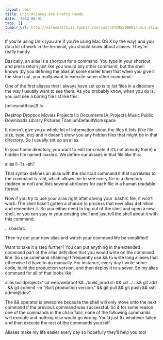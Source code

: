 ```yaml
---
layout: post
title: Unix Aliases Are Pretty Handy
date: '2012-06-01'
tags: []
tumblr_url: http://milesmatthias.tumblr.com/post/24205506861/unix-aliases-are-pretty-handy
---
```

If you’re using Unix (you are if you’re using Mac OS X by the way) and you do a lot of work in the terminal, you should know about aliases. They’re really handy.

Basically, an alias is a shortcut for a command. You type in your shortcut and press return just like you would any other command, but the shell knows (by you defining the alias at some earlier time) that when you give it the short cut, you really want to execute some other command.

One of the first aliases that I always have set up is to list files in a directory the way I usually want to see them. As you probably know, when you do ls, you just see a boring file list like this:


  [milesmatthias]$ ls
  
  Desktop                Dropbox             Movies              Projects            lib
  Documents          IA_Projects         Music               Public
  Downloads          Library             Pictures
  TitaniumDefaultWorkspace


It doesn’t give you a whole lot of information about the files it lists (like file size, type, etc) and it doesn’t show you any hidden files that might be in that directory. So I usually set up an alias.

In your home directory, you want to edit (or create if it’s not already there) a hidden file named .bashrc. We define our aliases in that file like this:


  alias ll=’ls -ahl’


That syntax defines an alias with the shortcut command ll that correlates to the command ls -ahl, which allows me to see every file in a directory (hidden or not) and lists several attributes for each file in a human readable format.

Now if you try to use your alias right after saving your .bashrc file, it won’t work. The shell hasn’t gotten a chance to process that new alias definition and remember it. So you either need to log out of the shell and open a new shell, or you can stay in your existing shell and just tell the shell about it with this command:


  . ./.bashrc


Then try out your new alias and watch your command life be simplified!

Want to take it a step further? You can put anything in the extended command part of the alias definition that you would write on the command line. So use command chaining! I frequently use && to write long aliases that otherwise I’d have to do manually. For instance, every day I write some code, build the production version, and then deploy it to a sever. So my alias command for all of that looks like:


  alias buildproject=''cd web/webroot && ./build_prod.sh && cd ../.. && git add . && git commit -m "Built production version." && git pull && git push && ssh admin@dev''


The && operator is awesome because the shell will only move onto the next command if the previous command was successful. So if for some reason one of the commands in the chain fails, none of the following commands will execute and nothing else would go wrong. You’d just fix whatever failed and then execute the rest of the commands yourself.

Aliases make my life easier every day so hopefully they’ll help you too!

